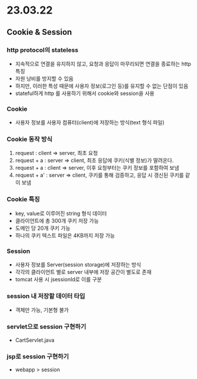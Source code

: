 # 23.03.22

## Cookie & Session
### http protocol의 stateless
- 지속적으로 연결을 유지하지 않고, 요청과 응답이 마무리되면 연결을 종료하는 http 특징
- 자원 낭비를 방지할 수 있음
- 하지만, 이러한 특성 때문에 사용자 정보(로그인 등)를 유지할 수 없는 단점이 있음
- stateful하게 http 를 사용하기 위해서 cookie와 session을 사용

### Cookie
- 사용자 정보를 사용자 컴퓨터(client)에 저장하는 방식(text 형식 파일)

### Cookie 동작 방식
1. request : client => server, 최초 요청
2. request + a : server => client, 최초 응답에 쿠키(식별 정보)가 딸려온다.
3. request + a : client => server, 이후 요청부터는 쿠키 정보를 포함하여 보냄
4. request + a' : server => client, 쿠키를 통해 검증하고, 응답 시 갱신된 쿠키를 같이 보냄

### Cookie 특징
- key, value로 이루어진 string 형식 데이터
- 클라이언트에 총 300개 쿠키 저장 가능
- 도메인 당 20개 쿠키 가능
- 하나의 쿠키 텍스트 파일은 4KB까지 저장 가능

### Session
- 사용자 정보를 Server(session storage)에 저장하는 방식
- 각각의 클라이언트 별로 server 내부에 저장 공간이 별도로 존재
- tomcat 사용 시 jsessionId로 이를 구분

### session 내 저장할 데이터 타입
- 객체만 가능, 기본형 불가

### servlet으로 session 구현하기
- CartServlet.java

### jsp로 session 구현하기
- webapp > session